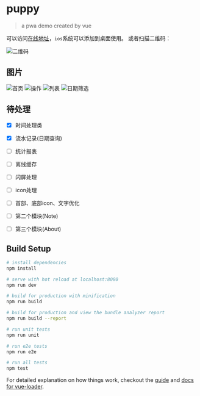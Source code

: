# puppy

> a pwa demo created by vue

可以访问[在线地址](https://limengke123.github.io/#/)，`ios`系统可以添加到桌面使用。
或者扫描二维码：

![二维码](/img/qrcode.png)

## 图片

![首页](/img/IMG_1779.PNG)
![操作](/img/IMG_1780.PNG)
![列表](/img/IMG_1781.PNG)
![日期筛选](/img/IMG_1782.PNG)

## 待处理

- [X] 时间处理类
- [X] 流水记录(日期查询)
- [ ] 统计报表
- [ ] 离线缓存
- [ ] 闪屏处理
- [ ] icon处理
- [ ] 首部、底部icon、文字优化
- [ ] 第二个模块(Note)
- [ ] 第三个模块(About)


## Build Setup

``` bash
# install dependencies
npm install

# serve with hot reload at localhost:8080
npm run dev

# build for production with minification
npm run build

# build for production and view the bundle analyzer report
npm run build --report

# run unit tests
npm run unit

# run e2e tests
npm run e2e

# run all tests
npm test
```

For detailed explanation on how things work, checkout the [guide](http://vuejs-templates.github.io/webpack/) and [docs for vue-loader](http://vuejs.github.io/vue-loader).
